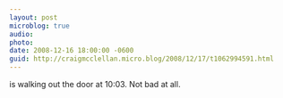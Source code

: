 ```yaml
---
layout: post
microblog: true
audio: 
photo: 
date: 2008-12-16 18:00:00 -0600
guid: http://craigmcclellan.micro.blog/2008/12/17/t1062994591.html
---
```

is walking out the door at 10:03. Not bad at all.
